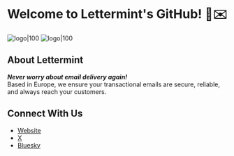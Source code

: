 # Welcome to Lettermint's GitHub! 🍃✉️

![logo|100](https://github.com/user-attachments/assets/78ea3a14-6465-4334-9bb5-e79493913e99#gh-light-mode-only)
![logo|100](https://github.com/user-attachments/assets/d49938b6-5421-4011-a72f-5a6e66bd0f27#gh-dark-mode-only)

## About Lettermint

***Never worry about email delivery again!***  
Based in Europe, we ensure your transactional emails are secure, reliable, and always reach your customers.  

## Connect With Us

- [Website](https://www.lettermint.com)
- [X](https://x.com/lettermintco)
- [Bluesky](https://bsky.app/profile/lettermint.co)

<!--

**Here are some ideas to get you started:**

🙋‍♀️ A short introduction - what is your organization all about?
🌈 Contribution guidelines - how can the community get involved?
👩‍💻 Useful resources - where can the community find your docs? Is there anything else the community should know?
🍿 Fun facts - what does your team eat for breakfast?
🧙 Remember, you can do mighty things with the power of [Markdown](https://docs.github.com/github/writing-on-github/getting-started-with-writing-and-formatting-on-github/basic-writing-and-formatting-syntax)
-->
